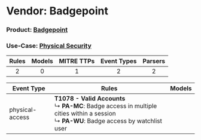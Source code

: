 Vendor: Badgepoint
==================
### Product: [Badgepoint](../ds_badgepoint_badgepoint.md)
### Use-Case: [Physical Security](../../../../UseCases/uc_physical_security.md)

| Rules | Models | MITRE TTPs | Event Types | Parsers |
|:-----:|:------:|:----------:|:-----------:|:-------:|
|   2   |   0    |     1      |      2      |    2    |

| Event Type      | Rules                                                                                                                                                 | Models |
| --------------- | ----------------------------------------------------------------------------------------------------------------------------------------------------- | ------ |
| physical-access | <b>T1078 - Valid Accounts</b><br> ↳ <b>PA-MC</b>: Badge access in multiple cities within a session<br> ↳ <b>PA-WU</b>: Badge access by watchlist user |        |